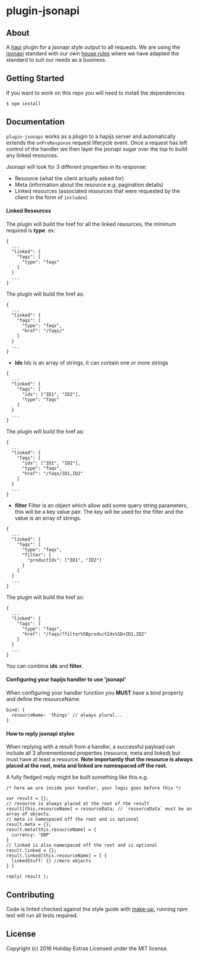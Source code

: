# plugin-jsonapi

## About

A [hapi](http://hapijs.com/) plugin for a jsonapi style output to all requests.  We are using the [jsonapi](http://jsonapi.org/) standard with our own [house rules](https://bitbucket.org/hxshortbreaks/apischema/src/master/houseRules.md) where we have adapted the standard to suit our needs as a business.

## Getting Started

If you want to work on this repo you will need to install the dependencies
```
$ npm install
```

## Documentation

`plugin-jsonapi` works as a plugin to a hapijs server and automatically extends the `onPreResponse` request lifecycle event.  Once a request has left control of the handler we then layer the jsonapi sugar over the top to build any linked resources.

Jsonapi will look for 3 different properties in its response:

- Resource (what the client actually asked for)
- Meta (information about the resource e.g. pagination details)
- Linked resources (associated resources that were requested by the client in the form of `includes`)


#### Linked Resources
The plugin will build the href for all the linked resources, the minimum required is **type**.
ex:
```
{
  ...
  "linked": {
    "faqs": [
      "type": "faqs"
    ]
  }
  ...
}
```
The plugin will build the href as:
```
{
  ...
  "linked": {
    "faqs": [
      "type": "faqs",
      "href": "/faqs/"
    ]
  }
  ...
}
```

* **Ids**
Ids is an array of strings, it can contain one or more strings
```
{
  ...
  "linked": {
    "faqs": [
      "ids": ["ID1", "ID2"],
      "type": "faqs"
    ]
  }
  ...
}
```
The plugin will build the href as:
```
{
  ...
  "linked": {
    "faqs": [
      "ids": ["ID1", "ID2"],
      "type": "faqs",
      "href": "/faqs/ID1,ID2"
    ]
  }
  ...
}
```

* **filter**
Filter is an object which allow add some query string parameters, this will be a key value pair.
The key will be used for the filter and the value is an array of strings.
```
{
  ...
  "linked": {
    "faqs": [
      "type": "faqs",
      "filter": {
        "productIds": ["ID1", "ID2"]
      }
    ]
  }
  ...
}
```
The plugin will build the href as:
```
{
  ...
  "linked": {
    "faqs": [
      "type": "faqs",
      "href": "/faqs/?filter%5BproductIds%5D=ID1,ID2"
    ]
  }
  ...
}
```

You can combine **ids** and **filter**.

#### Configuring your hapijs handler to use 'jsonapi'

When configuring your handler function you **MUST** have a bind property and define the resourceName.

```
bind: {
  resourceName: 'things' // always plural...
}
```

#### How to reply jsonapi stylee

When replying with a result from a handler, a successful payload can include all 3 aforementioned properties (resource, meta and linked) but must have at least a resource.  **Note importantly that the resource is always placed at the root, meta and linked are namespaced off the root.**

A fully fledged reply might be built something like this e.g.
```
/* here we are inside your handler, your logic goes before this */

var result = {};
// resource is always placed at the root of the result
result[this.resourceName] = resourceData; // `resourceData` must be an array of objects.
// meta is namespaced off the root and is optional
result.meta = {};
result.meta[this.resourceName] = {
  currency: 'GBP'
}
// linked is also namespaced off the root and is optional
result.linked = {};
result.linked[this.resourceName] = [ {
  linkedStuff: {} //more objects
} ]

reply( result );
```

## Contributing

Code is linted checked against the style guide with [make-up](https://github.com/holidayextras/make-up), running npm test will run all tests required.

## License
Copyright (c) 2016 Holiday Extras
Licensed under the MIT license.
